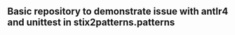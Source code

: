 Basic repository to demonstrate issue with antlr4 and unittest in stix2patterns.patterns
----------------------------------------------------------------------------------------
